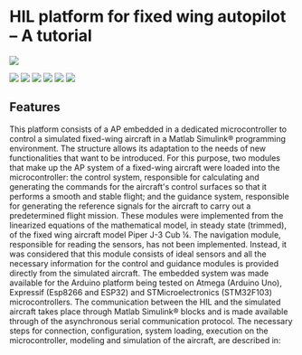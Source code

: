 # HIL platform for fixed wing autopilot – A tutorial

![](https://github.com/MouraWM/HIL-platform-fixed-wing-autopilot/images/wd.jpg)

![](https://img.shields.io/github/stars/MouraWM/HIL-platform-fixed-wing-autopilot.svg) ![](https://img.shields.io/github/forks/MouraWM/HIL-platform-fixed-wing-autopilot.svg) ![](https://img.shields.io/github/tag/MouraWM/HIL-platform-fixed-wing-autopilot.svg) ![](https://https://img.shields.io/github/release/MouraWM/HIL-platform-fixed-wing-autopilot.svg) ![](https://img.shields.io/github/issues/MouraWM/HIL-platform-fixed-wing-autopilot.svg) ![](https://img.shields.io/github/bower/MouraWM/HIL-platform-fixed-wing-autopilot.svg)

## Features

This platform consists of a AP embedded in a dedicated microcontroller to control a simulated fixed-wing aircraft in a Matlab Simulink® programming environment.
The structure allows its adaptation to the needs of new functionalities that want to be introduced. For this purpose, two modules that make up the AP system of a fixed-wing aircraft were loaded into the microcontroller: the control system, responsible for calculating and generating the commands for the aircraft's control surfaces so that it performs a smooth and stable flight; and the guidance system, responsible for generating the reference signals for the aircraft to carry out a predetermined flight mission. 
These modules were implemented from the linearized equations of the mathematical model, in steady state (trimmed), of the fixed wing aircraft model Piper J-3 Cub ¼. 
The navigation module, responsible for reading the sensors, has not been implemented. Instead, it was considered that this module consists of ideal sensors and all the necessary information for the control and guidance modules is provided directly from the simulated aircraft. 
The embedded system was made available for the Arduino platform being tested on Atmega (Arduino Uno), Expressif (Esp8266 and ESP32) and STMicroelectronics (STM32F103) microcontrollers. 
The communication between the HIL and the simulated aircraft takes place through Matlab Simulink® blocks and is made available through of the asynchronous serial communication protocol. 
The necessary steps for connection, configuration, system loading, execution on the microcontroller, modeling and simulation of the aircraft, are described in:


